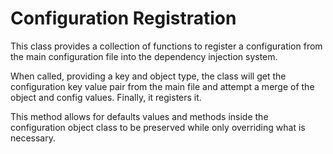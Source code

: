 # Configuration Registration

This class provides a collection of functions to register a configuration from the main configuration file into the
dependency injection system.

When called, providing a key and object type, the class will get the configuration key value pair from the main file and
attempt a merge of the object and config values. Finally, it registers it.

This method allows for defaults values and methods inside the configuration object class to be preserved while only
overriding what is necessary.